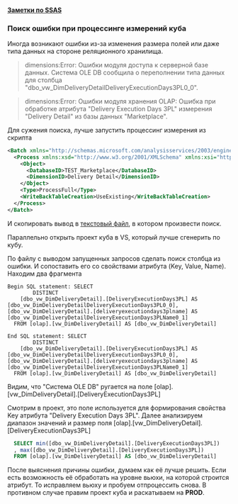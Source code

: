 #### [Заметки по SSAS](../SSAS_note.md)  

### Поиск ошибки при процессинге измерений куба  

Иногда возникают ошибки из-за изменения размера полей или даже типа данных на стороне реляционного хранилища.

> dimensions:Error: Ошибки модуля доступа к серверной базе данных. Система OLE DB сообщила о переполнении типа данных для столбца "dbo_vw_DimDeliveryDetailDeliveryExecutionDays3PL0_0".

> dimensions:Error: Ошибки модуля хранения OLAP: Ошибка при обработке атрибута "Delivery Execution Days 3PL" измерения "Delivery Detail" из базы данных "Marketplace".

Для сужения поиска, лучше запустить процессинг измерения из скрипта

```xml
<Batch xmlns="http://schemas.microsoft.com/analysisservices/2003/engine">
  <Process xmlns:xsd="http://www.w3.org/2001/XMLSchema" xmlns:xsi="http://www.w3.org/2001/XMLSchema-instance" xmlns:ddl2="http://schemas.microsoft.com/analysisservices/2003/engine/2" xmlns:ddl2_2="http://schemas.microsoft.com/analysisservices/2003/engine/2/2" xmlns:ddl100_100="http://schemas.microsoft.com/analysisservices/2008/engine/100/100" xmlns:ddl200="http://schemas.microsoft.com/analysisservices/2010/engine/200" xmlns:ddl200_200="http://schemas.microsoft.com/analysisservices/2010/engine/200/200" xmlns:ddl300="http://schemas.microsoft.com/analysisservices/2011/engine/300" xmlns:ddl300_300="http://schemas.microsoft.com/analysisservices/2011/engine/300/300" xmlns:ddl400="http://schemas.microsoft.com/analysisservices/2012/engine/400" xmlns:ddl400_400="http://schemas.microsoft.com/analysisservices/2012/engine/400/400" xmlns:ddl500="http://schemas.microsoft.com/analysisservices/2013/engine/500" xmlns:ddl500_500="http://schemas.microsoft.com/analysisservices/2013/engine/500/500">
    <Object>
      <DatabaseID>TEST_Marketplace</DatabaseID>
      <DimensionID>Delivery Detail</DimensionID>
    </Object>
    <Type>ProcessFull</Type>
    <WriteBackTableCreation>UseExisting</WriteBackTableCreation>
  </Process>
</Batch>
```

И скопировать вывод в [текстовый файл](./Error_Dims.log), в котором произвести поиск.

Параллельно открыть проект куба в VS, который лучше сгенерить по кубу. 

По файлу с выводом запущенных запросов сделать поиск столбца из ошибки. И сопоставить его со свойствами атрибута (Key, Value, Name). Находим два фрагмента

```
Begin SQL statement: SELECT 
		DISTINCT
	[dbo_vw_DimDeliveryDetail].[DeliveryExecutionDays3PL] AS [dbo_vw_DimDeliveryDetailDeliveryExecutionDays3PL0_0],[dbo_vw_DimDeliveryDetail].[deliveryexecutiondays3plname] AS [dbo_vw_DimDeliveryDetailDeliveryExecutionDays3PLName0_1]
  FROM [olap].[vw_DimDeliveryDetail] AS [dbo_vw_DimDeliveryDetail]
```

```
End SQL statement: SELECT 
		DISTINCT
	[dbo_vw_DimDeliveryDetail].[DeliveryExecutionDays3PL] AS [dbo_vw_DimDeliveryDetailDeliveryExecutionDays3PL0_0],[dbo_vw_DimDeliveryDetail].[deliveryexecutiondays3plname] AS [dbo_vw_DimDeliveryDetailDeliveryExecutionDays3PLName0_1]
  FROM [olap].[vw_DimDeliveryDetail] AS [dbo_vw_DimDeliveryDetail]
```

Видим, что "Система OLE DB" ругается на поле [olap].[vw_DimDeliveryDetail].[DeliveryExecutionDays3PL]

Смотрим в проект, это поле используется для формирования свойства Key атрибута "Delivery Execution Days 3PL". Далее анализируем диапазон значений и размер поля [olap].[vw_DimDeliveryDetail].[DeliveryExecutionDays3PL]

```sql
  SELECT min([dbo_vw_DimDeliveryDetail].[DeliveryExecutionDays3PL])
  , max([dbo_vw_DimDeliveryDetail].[DeliveryExecutionDays3PL])
  FROM [olap].[vw_DimDeliveryDetail] AS [dbo_vw_DimDeliveryDetail]
```

После выяснения причины ошибки, думаем как её лучше решить. Если есть возможность её обработать на уровне вьюхи, на которой строится атрибут. То исправляем вьюху и пробуем отпроцессить снова. В противном случае правим проект куба и раскатываем на **PROD**.

